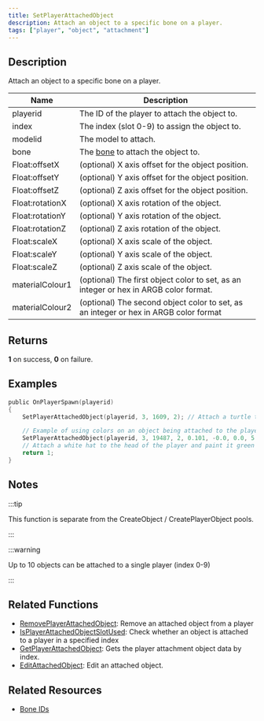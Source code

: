 ```yaml
---
title: SetPlayerAttachedObject
description: Attach an object to a specific bone on a player.
tags: ["player", "object", "attachment"]
---
```


## Description

Attach an object to a specific bone on a player.

| Name            | Description                                                                          |
| --------------- | ------------------------------------------------------------------------------------ |
| playerid        | The ID of the player to attach the object to.                                        |
| index           | The index (slot 0-9) to assign the object to.                                        |
| modelid         | The model to attach.                                                                 |
| bone            | The [bone](../resources/boneid) to attach the object to.                             |
| Float:offsetX   | (optional) X axis offset for the object position.                                    |
| Float:offsetY   | (optional) Y axis offset for the object position.                                    |
| Float:offsetZ   | (optional) Z axis offset for the object position.                                    |
| Float:rotationX | (optional) X axis rotation of the object.                                            |
| Float:rotationY | (optional) Y axis rotation of the object.                                            |
| Float:rotationZ | (optional) Z axis rotation of the object.                                            |
| Float:scaleX    | (optional) X axis scale of the object.                                               |
| Float:scaleY    | (optional) Y axis scale of the object.                                               |
| Float:scaleZ    | (optional) Z axis scale of the object.                                               |
| materialColour1 | (optional) The first object color to set, as an integer or hex in ARGB color format. |
| materialColour2 | (optional) The second object color to set, as an integer or hex in ARGB color format |

## Returns

**1** on success, **0** on failure.

## Examples

```c
public OnPlayerSpawn(playerid)
{
    SetPlayerAttachedObject(playerid, 3, 1609, 2); // Attach a turtle to the playerid's head, in slot 3

    // Example of using colors on an object being attached to the player:
    SetPlayerAttachedObject(playerid, 3, 19487, 2, 0.101, -0.0, 0.0, 5.50, 84.60, 83.7, 1.0, 1.0, 1.0, 0xFF00FF00);
    // Attach a white hat to the head of the player and paint it green
    return 1;
}
```

## Notes

:::tip

This function is separate from the CreateObject / CreatePlayerObject pools.

:::

:::warning

Up to 10 objects can be attached to a single player (index 0-9)

:::

## Related Functions

- [RemovePlayerAttachedObject](RemovePlayerAttachedObject): Remove an attached object from a player
- [IsPlayerAttachedObjectSlotUsed](IsPlayerAttachedObjectSlotUsed): Check whether an object is attached to a player in a specified index
- [GetPlayerAttachedObject](GetPlayerAttachedObject): Gets the player attachment object data by index.
- [EditAttachedObject](EditAttachedObject): Edit an attached object.

## Related Resources

- [Bone IDs](../resources/boneid)
